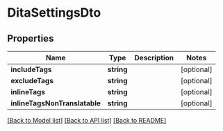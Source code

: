 # DitaSettingsDto

## Properties
Name | Type | Description | Notes
------------ | ------------- | ------------- | -------------
**includeTags** | **string** |  | [optional] 
**excludeTags** | **string** |  | [optional] 
**inlineTags** | **string** |  | [optional] 
**inlineTagsNonTranslatable** | **string** |  | [optional] 

[[Back to Model list]](../README.md#documentation-for-models) [[Back to API list]](../README.md#documentation-for-api-endpoints) [[Back to README]](../README.md)


